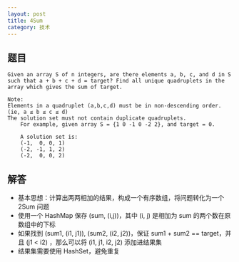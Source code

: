 ```yaml
---
layout: post
title: 4Sum
category: 技术
---
```


## 题目 

```
Given an array S of n integers, are there elements a, b, c, and d in S such that a + b + c + d = target? Find all unique quadruplets in the array which gives the sum of target.

Note:
Elements in a quadruplet (a,b,c,d) must be in non-descending order. (ie, a ≤ b ≤ c ≤ d)
The solution set must not contain duplicate quadruplets.
    For example, given array S = {1 0 -1 0 -2 2}, and target = 0.

    A solution set is:
    (-1,  0, 0, 1)
    (-2, -1, 1, 2)
    (-2,  0, 0, 2)
```

## 解答

* 基本思想：计算出两两相加的结果，构成一个有序数组，将问题转化为一个 2Sum 问题
* 使用一个 HashMap 保存 (sum, (i,j))，其中 (i, j) 是相加为 sum 的两个数在原数组中的下标
* 如果找到 (sum1, (i1, j1)), (sum2, (i2, j2))，保证 sum1 + sum2 == target，并且 (j1 < i2) ，那么可以将 (i1, j1, i2, j2)
添加进结果集
* 结果集需要使用 HashSet，避免重复
